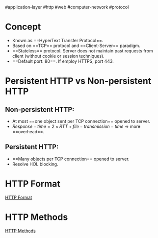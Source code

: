 #application-layer #http #web #computer-network #protocol 

# Concept
- Known as ==HyperText Transfer Protocol==.
- Based on ==TCP== protocol and ==Client-Server== paradigm.
- ==Stateless== protocol. Server does not maintain past requests from client (without cookie or session techniques).
- ==Default port: 80==. If employ HTTPS, port 443.

# Persistent HTTP vs Non-persistent HTTP
## Non-persistent HTTP:
- At most ==one object sent per TCP connection== opened to server.
- $Response-time=2 \times RTT + file-transmission-time$ $\Rightarrow$ more ==overhead==.

## Persistent HTTP:
- ==Many objects per TCP connection== opened to server.
- Resolve HOL blocking.

# HTTP Format
[HTTP Format](HTTP%20Format.md)

# HTTP Methods
[HTTP Methods](HTTP%20Methods.md)
